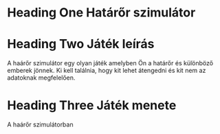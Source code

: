 # Heading One **Határőr szimulátor**

# Heading Two **Játék leírás**

A haárőr szimulátor egy olyan játék amelyben Ön a határőr és különböző emberek jönnek. Ki kell találnia, hogy kit lehet átengedni és kit nem az adatoknak megfelelően.

# Heading Three **Játék menete**

A haárőr szimulátorban 
